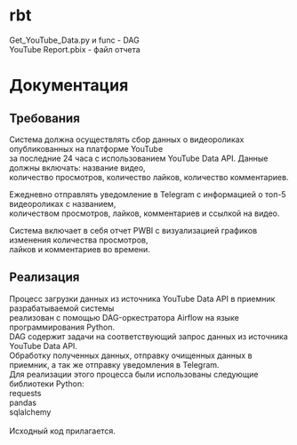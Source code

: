 # rbt

Get_YouTube_Data.py и func - DAG <br />
YouTube Report.pbix - файл отчета <br />


# Документация<br />

## Требования<br />
Система должна осуществлять сбор данных о видеороликах опубликованных на платформе YouTube<br />
за последние 24 часа с использованием YouTube Data API. Данные должны включать: название видео,<br />
количество просмотров, количество лайков, количество комментариев.<br />

Ежедневно отправлять уведомление в Telegram с информацией о топ-5 видеороликах с названием,<br />
количеством просмотров, лайков, комментариев и ссылкой на видео.<br />

Система включает в себя отчет PWBI с визуализацией графиков изменения количества просмотров,<br />
лайков и комментариев во времени.<br />

## Реализация<br />
Процесс загрузки данных из источника YouTube Data API в приемник разрабатываемой системы<br />
реализован с помощью DAG-оркестратора Airflow на языке программирования Python.<br />
DAG содержит задачи на соответствующий запрос данных из источника YouTube Data API.<br />
Обработку полученных данных, отправку очищенных данных в приемник, а так же отправку уведомления в Telegram.<br />
Для реализации этого процесса были использованы следующие библиотеки Python:<br />
  requests<br />
  pandas<br />
  sqlalchemy<br />
  <br />
Исходный код прилагается.<br />
